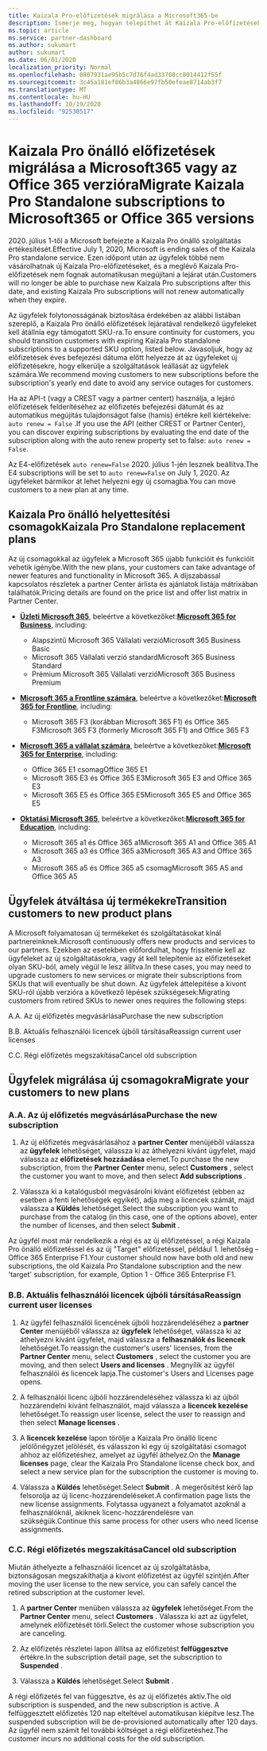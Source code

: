 ```yaml
---
title: Kaizala Pro-előfizetések migrálása a Microsoft365-be
description: Ismerje meg, hogyan telepíthet át Kaizala Pro-előfizetéseket Microsoft365 vagy Office 365-verzióra. Az ügyfelek átváltásával kapcsolatos további információkért olvassa el ezt a cikket.
ms.topic: article
ms.service: partner-dashboard
ms.author: sukumart
author: sukumart
ms.date: 06/01/2020
localization_priority: Normal
ms.openlocfilehash: 0807931ae95b5c7d76f4ad33708cc8014412f55f
ms.sourcegitcommit: 3c45a181ef86b3a4866e97fb50efeae8714ab3f7
ms.translationtype: MT
ms.contentlocale: hu-HU
ms.lasthandoff: 10/19/2020
ms.locfileid: "92530517"
---
```

# <a name="migrate-kaizala-pro-standalone-subscriptions-to-microsoft365-or-office-365-versions"></a><span data-ttu-id="ec7d0-104">Kaizala Pro önálló előfizetések migrálása a Microsoft365 vagy az Office 365 verzióra</span><span class="sxs-lookup"><span data-stu-id="ec7d0-104">Migrate Kaizala Pro Standalone subscriptions to Microsoft365 or Office 365 versions</span></span>

<span data-ttu-id="ec7d0-105">2020. július 1-től a Microsoft befejezte a Kaizala Pro önálló szolgáltatás értékesítését.</span><span class="sxs-lookup"><span data-stu-id="ec7d0-105">Effective July 1, 2020, Microsoft is ending sales of the Kaizala Pro standalone service.</span></span> <span data-ttu-id="ec7d0-106">Ezen időpont után az ügyfelek többé nem vásárolhatnak új Kaizala Pro-előfizetéseket, és a meglévő Kaizala Pro-előfizetések nem fognak automatikusan megújítani a lejárat után.</span><span class="sxs-lookup"><span data-stu-id="ec7d0-106">Customers will no longer be able to purchase new Kaizala Pro subscriptions after this date, and existing Kaizala Pro subscriptions will not renew automatically when they expire.</span></span>

<span data-ttu-id="ec7d0-107">Az ügyfelek folytonosságának biztosítása érdekében az alábbi listában szereplő, a Kaizala Pro önálló előfizetések lejáratával rendelkező ügyfeleket kell átállnia egy támogatott SKU-ra.</span><span class="sxs-lookup"><span data-stu-id="ec7d0-107">To ensure continuity for customers, you should transition customers with expiring Kaizala Pro standalone subscriptions to a supported SKU option, listed below.</span></span> <span data-ttu-id="ec7d0-108">Javasoljuk, hogy az előfizetések éves befejezési dátuma előtt helyezze át az ügyfeleket új előfizetésekre, hogy elkerülje a szolgáltatások leállását az ügyfelek számára.</span><span class="sxs-lookup"><span data-stu-id="ec7d0-108">We recommend moving customers to new subscriptions before the subscription's yearly end date to avoid any service outages for customers.</span></span>

<span data-ttu-id="ec7d0-109">Ha az API-t (vagy a CREST vagy a partner centert) használja, a lejáró előfizetések felderítéséhez az előfizetés befejezési dátumát és az automatikus megújítás tulajdonságot false (hamis) értékre kell kiértékelve: `auto renew = False` .</span><span class="sxs-lookup"><span data-stu-id="ec7d0-109">If you use the API (either CREST or Partner Center), you can discover expiring subscriptions by evaluating the end date of the subscription along with the auto renew property set to false: `auto renew = False`.</span></span>

<span data-ttu-id="ec7d0-110">Az E4-előfizetések `auto renew=False` 2020. július 1-jén lesznek beállítva.</span><span class="sxs-lookup"><span data-stu-id="ec7d0-110">The E4 subscriptions will be set to `auto renew=False` on July 1, 2020.</span></span> <span data-ttu-id="ec7d0-111">Az ügyfeleket bármikor át lehet helyezni egy új csomagba.</span><span class="sxs-lookup"><span data-stu-id="ec7d0-111">You can move customers to a new plan at any time.</span></span>

## <a name="kaizala-pro-standalone-replacement-plans"></a><span data-ttu-id="ec7d0-112">Kaizala Pro önálló helyettesítési csomagok</span><span class="sxs-lookup"><span data-stu-id="ec7d0-112">Kaizala Pro Standalone replacement plans</span></span>

<span data-ttu-id="ec7d0-113">Az új csomagokkal az ügyfelek a Microsoft 365 újabb funkcióit és funkcióit vehetik igénybe.</span><span class="sxs-lookup"><span data-stu-id="ec7d0-113">With the new plans, your customers can take advantage of newer features and functionality in Microsoft 365.</span></span> <span data-ttu-id="ec7d0-114">A díjszabással kapcsolatos részletek a partner Center árlista és ajánlatok listája mátrixában találhatók.</span><span class="sxs-lookup"><span data-stu-id="ec7d0-114">Pricing details are found on the price list and offer list matrix in Partner Center.</span></span>

- <span data-ttu-id="ec7d0-115">[**Üzleti Microsoft 365**](https://www.microsoft.com/microsoft-365/compare-all-microsoft-365-products?&activetab=tab:primaryr2), beleértve a következőket:</span><span class="sxs-lookup"><span data-stu-id="ec7d0-115">[**Microsoft 365 for Business**](https://www.microsoft.com/microsoft-365/compare-all-microsoft-365-products?&activetab=tab:primaryr2), including:</span></span>  
   - <span data-ttu-id="ec7d0-116">Alapszintű Microsoft 365 Vállalati verzió</span><span class="sxs-lookup"><span data-stu-id="ec7d0-116">Microsoft 365 Business Basic</span></span>
   - <span data-ttu-id="ec7d0-117">Microsoft 365 Vállalati verzió standard</span><span class="sxs-lookup"><span data-stu-id="ec7d0-117">Microsoft 365 Business Standard</span></span>
   - <span data-ttu-id="ec7d0-118">Prémium Microsoft 365 Vállalati verzió</span><span class="sxs-lookup"><span data-stu-id="ec7d0-118">Microsoft 365 Business Premium</span></span>
    
- <span data-ttu-id="ec7d0-119">[**Microsoft 365 a Frontline számára**](https://www.microsoft.com/microsoft-365/microsoft-365-enterprise-f3?activetab=pivot:overviewtab), beleértve a következőket:</span><span class="sxs-lookup"><span data-stu-id="ec7d0-119">[**Microsoft 365 for Frontline**](https://www.microsoft.com/microsoft-365/microsoft-365-enterprise-f3?activetab=pivot:overviewtab), including:</span></span>
   - <span data-ttu-id="ec7d0-120">Microsoft 365 F3 (korábban Microsoft 365 F1) és Office 365 F3</span><span class="sxs-lookup"><span data-stu-id="ec7d0-120">Microsoft 365 F3 (formerly Microsoft 365 F1) and Office 365 F3</span></span>
    
- <span data-ttu-id="ec7d0-121">[**Microsoft 365 a vállalat számára**](https://www.microsoft.com/microsoft-365/compare-microsoft-365-enterprise-plans), beleértve a következőket:</span><span class="sxs-lookup"><span data-stu-id="ec7d0-121">[**Microsoft 365 for Enterprise**](https://www.microsoft.com/microsoft-365/compare-microsoft-365-enterprise-plans), including:</span></span> 
   - <span data-ttu-id="ec7d0-122">Office 365 E1 csomag</span><span class="sxs-lookup"><span data-stu-id="ec7d0-122">Office 365 E1</span></span>
   - <span data-ttu-id="ec7d0-123">Microsoft 365 E3 és Office 365 E3</span><span class="sxs-lookup"><span data-stu-id="ec7d0-123">Microsoft 365 E3 and Office 365 E3</span></span>
   - <span data-ttu-id="ec7d0-124">Microsoft 365 E5 és Office 365 E5</span><span class="sxs-lookup"><span data-stu-id="ec7d0-124">Microsoft 365 E5 and Office 365 E5</span></span>

- <span data-ttu-id="ec7d0-125">[**Oktatási Microsoft 365**](https://www.microsoft.com/education/buy-license/microsoft365), beleértve a következőket:</span><span class="sxs-lookup"><span data-stu-id="ec7d0-125">[**Microsoft 365 for Education**](https://www.microsoft.com/education/buy-license/microsoft365), including:</span></span> 
    - <span data-ttu-id="ec7d0-126">Microsoft 365 a1 és Office 365 a1</span><span class="sxs-lookup"><span data-stu-id="ec7d0-126">Microsoft 365 A1 and Office 365 A1</span></span>
    - <span data-ttu-id="ec7d0-127">Microsoft 365 a3 és Office 365 a3</span><span class="sxs-lookup"><span data-stu-id="ec7d0-127">Microsoft 365 A3 and Office 365 A3</span></span>
    - <span data-ttu-id="ec7d0-128">Microsoft 365 a5 és Office 365 a5 csomag</span><span class="sxs-lookup"><span data-stu-id="ec7d0-128">Microsoft 365 A5 and Office 365 A5</span></span>

## <a name="transition-customers-to-new-product-plans"></a><span data-ttu-id="ec7d0-129">Ügyfelek átváltása új termékekre</span><span class="sxs-lookup"><span data-stu-id="ec7d0-129">Transition customers to new product plans</span></span>

<span data-ttu-id="ec7d0-130">A Microsoft folyamatosan új termékeket és szolgáltatásokat kínál partnereinknek.</span><span class="sxs-lookup"><span data-stu-id="ec7d0-130">Microsoft continuously offers new products and services to our partners.</span></span> <span data-ttu-id="ec7d0-131">Ezekben az esetekben előfordulhat, hogy frissítenie kell az ügyfeleket az új szolgáltatásokra, vagy át kell telepítenie az előfizetéseket olyan SKU-ból, amely végül le lesz állítva.</span><span class="sxs-lookup"><span data-stu-id="ec7d0-131">In these cases, you may need to upgrade customers to new services or migrate their subscriptions from SKUs that will eventually be shut down.</span></span> <span data-ttu-id="ec7d0-132">Az ügyfelek áttelepítése a kivont SKU-ról újabb verzióra a következő lépések szükségesek:</span><span class="sxs-lookup"><span data-stu-id="ec7d0-132">Migrating customers from retired SKUs to newer ones requires the following steps:</span></span>

<span data-ttu-id="ec7d0-133">A.</span><span class="sxs-lookup"><span data-stu-id="ec7d0-133">A.</span></span> <span data-ttu-id="ec7d0-134">Az új előfizetés megvásárlása</span><span class="sxs-lookup"><span data-stu-id="ec7d0-134">Purchase the new subscription</span></span>

<span data-ttu-id="ec7d0-135">B.</span><span class="sxs-lookup"><span data-stu-id="ec7d0-135">B.</span></span> <span data-ttu-id="ec7d0-136">Aktuális felhasználói licencek újbóli társítása</span><span class="sxs-lookup"><span data-stu-id="ec7d0-136">Reassign current user licenses</span></span>

<span data-ttu-id="ec7d0-137">C.</span><span class="sxs-lookup"><span data-stu-id="ec7d0-137">C.</span></span> <span data-ttu-id="ec7d0-138">Régi előfizetés megszakítása</span><span class="sxs-lookup"><span data-stu-id="ec7d0-138">Cancel old subscription</span></span>


## <a name="migrate-your-customers-to-new-plans"></a><span data-ttu-id="ec7d0-139">Ügyfelek migrálása új csomagokra</span><span class="sxs-lookup"><span data-stu-id="ec7d0-139">Migrate your customers to new plans</span></span>

### <a name="a-purchase-the-new-subscription"></a><span data-ttu-id="ec7d0-140">A.</span><span class="sxs-lookup"><span data-stu-id="ec7d0-140">A.</span></span> <span data-ttu-id="ec7d0-141">Az új előfizetés megvásárlása</span><span class="sxs-lookup"><span data-stu-id="ec7d0-141">Purchase the new subscription</span></span>

1. <span data-ttu-id="ec7d0-142">Az új előfizetés megvásárlásához a **partner Center** menüjéből válassza az **ügyfelek** lehetőséget, válassza ki az áthelyezni kívánt ügyfelet, majd válassza az **előfizetések hozzáadása** elemet.</span><span class="sxs-lookup"><span data-stu-id="ec7d0-142">To purchase the new subscription, from the **Partner Center** menu, select **Customers** , select the customer you want to move, and then select **Add subscriptions** .</span></span>

2. <span data-ttu-id="ec7d0-143">Válassza ki a katalógusból megvásárolni kívánt előfizetést (ebben az esetben a fenti lehetőségek egyikét), adja meg a licencek számát, majd válassza a **Küldés** lehetőséget.</span><span class="sxs-lookup"><span data-stu-id="ec7d0-143">Select the subscription you want to purchase from the catalog (in this case, one of the options above), enter the number of licenses, and then select **Submit** .</span></span>

<span data-ttu-id="ec7d0-144">Az ügyfél most már rendelkezik a régi és az új előfizetéssel, a régi Kaizala Pro önálló előfizetéssel és az új "Target" előfizetéssel, például 1. lehetőség – Office 365 Enterprise F1.</span><span class="sxs-lookup"><span data-stu-id="ec7d0-144">Your customer should now have both old and new subscriptions, the old Kaizala Pro Standalone subscription and the new 'target' subscription, for example, Option 1 - Office 365 Enterprise F1.</span></span>

### <a name="b-reassign-current-user-licenses"></a><span data-ttu-id="ec7d0-145">B.</span><span class="sxs-lookup"><span data-stu-id="ec7d0-145">B.</span></span> <span data-ttu-id="ec7d0-146">Aktuális felhasználói licencek újbóli társítása</span><span class="sxs-lookup"><span data-stu-id="ec7d0-146">Reassign current user licenses</span></span>

1. <span data-ttu-id="ec7d0-147">Az ügyfél felhasználói licencének újbóli hozzárendeléséhez a **partner Center** menüjéből válassza az **ügyfelek** lehetőséget, válassza ki az áthelyezni kívánt ügyfelet, majd válassza a **felhasználók és licencek** lehetőséget.</span><span class="sxs-lookup"><span data-stu-id="ec7d0-147">To reassign the customer's users' licenses, from the **Partner Center** menu, select **Customers** , select the customer you are moving, and then select **Users and licenses** .</span></span> <span data-ttu-id="ec7d0-148">Megnyílik az ügyfél felhasználói és licencek lapja.</span><span class="sxs-lookup"><span data-stu-id="ec7d0-148">The customer's Users and Licenses page opens.</span></span>

2. <span data-ttu-id="ec7d0-149">A felhasználói licenc újbóli hozzárendeléséhez válassza ki az újból hozzárendelni kívánt felhasználót, majd válassza a **licencek kezelése** lehetőséget.</span><span class="sxs-lookup"><span data-stu-id="ec7d0-149">To reassign user license, select the user to reassign and then select **Manage licenses** .</span></span>

3. <span data-ttu-id="ec7d0-150">A **licencek kezelése** lapon törölje a Kaizala Pro önálló licenc jelölőnégyzet jelölését, és válasszon ki egy új szolgáltatási csomagot ahhoz az előfizetéshez, amelyet az ügyfél áthelyez.</span><span class="sxs-lookup"><span data-stu-id="ec7d0-150">On the **Manage licenses** page, clear the Kaizala Pro Standalone license check box, and select a new service plan for the subscription the customer is moving to.</span></span>

4.  <span data-ttu-id="ec7d0-151">Válassza a **Küldés** lehetőséget.</span><span class="sxs-lookup"><span data-stu-id="ec7d0-151">Select **Submit** .</span></span> <span data-ttu-id="ec7d0-152">A megerősítést kérő lap felsorolja az új licenc-hozzárendeléseket.</span><span class="sxs-lookup"><span data-stu-id="ec7d0-152">A confirmation page lists the new license assignments.</span></span> <span data-ttu-id="ec7d0-153">Folytassa ugyanezt a folyamatot azoknál a felhasználóknál, akiknek licenc-hozzárendelésre van szükségük.</span><span class="sxs-lookup"><span data-stu-id="ec7d0-153">Continue this same process for other users who need license assignments.</span></span>

### <a name="c-cancel-old-subscription"></a><span data-ttu-id="ec7d0-154">C.</span><span class="sxs-lookup"><span data-stu-id="ec7d0-154">C.</span></span> <span data-ttu-id="ec7d0-155">Régi előfizetés megszakítása</span><span class="sxs-lookup"><span data-stu-id="ec7d0-155">Cancel old subscription</span></span>

<span data-ttu-id="ec7d0-156">Miután áthelyezte a felhasználói licencet az új szolgáltatásba, biztonságosan megszakíthatja a kivont előfizetést az ügyfél szintjén.</span><span class="sxs-lookup"><span data-stu-id="ec7d0-156">After moving the user license to the new service, you can safely cancel the retired subscription at the customer level.</span></span>

1.  <span data-ttu-id="ec7d0-157">A **partner Center** menüben válassza az **ügyfelek** lehetőséget.</span><span class="sxs-lookup"><span data-stu-id="ec7d0-157">From the **Partner Center** menu, select **Customers** .</span></span> <span data-ttu-id="ec7d0-158">Válassza ki azt az ügyfelet, amelynek előfizetését törli.</span><span class="sxs-lookup"><span data-stu-id="ec7d0-158">Select the customer whose subscription you are canceling.</span></span>

2.  <span data-ttu-id="ec7d0-159">Az előfizetés részletei lapon állítsa az előfizetést **felfüggesztve** értékre.</span><span class="sxs-lookup"><span data-stu-id="ec7d0-159">In the subscription detail page, set the subscription to **Suspended** .</span></span>

3.  <span data-ttu-id="ec7d0-160">Válassza a **Küldés** lehetőséget.</span><span class="sxs-lookup"><span data-stu-id="ec7d0-160">Select **Submit** .</span></span>

<span data-ttu-id="ec7d0-161">A régi előfizetés fel van függesztve, és az új előfizetés aktív.</span><span class="sxs-lookup"><span data-stu-id="ec7d0-161">The old subscription is suspended, and the new subscription is active.</span></span> <span data-ttu-id="ec7d0-162">A felfüggesztett előfizetés 120 nap elteltével automatikusan kiépítve lesz.</span><span class="sxs-lookup"><span data-stu-id="ec7d0-162">The suspended subscription will be de-provisioned automatically after 120 days.</span></span> <span data-ttu-id="ec7d0-163">Az ügyfél nem számít fel további költséget a régi előfizetéshez.</span><span class="sxs-lookup"><span data-stu-id="ec7d0-163">The customer incurs no additional costs for the old subscription.</span></span>
